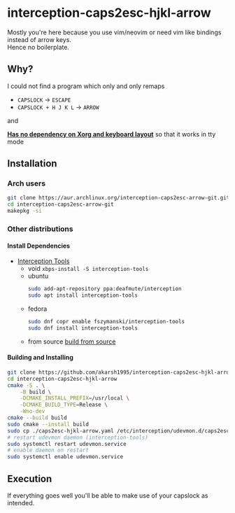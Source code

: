 # interception-caps2esc-hjkl-arrow

Mostly you're here because you use vim/neovim or need vim like bindings instead of arrow keys.  
Hence no boilerplate.

## Why?

I could not find a program which only and only remaps  
- `CAPSLOCK` -> `ESCAPE`
- `CAPSLOCK + H J K L` -> `ARROW`

and 

**[Has no dependency on Xorg and keyboard layout](https://unix.stackexchange.com/questions/414926/bind-capshjkl-to-arrow-keys-caps-to-esc)** so that it works in tty mode

## Installation

### Arch users

```sh
git clone https://aur.archlinux.org/interception-caps2esc-arrow-git.git
cd interception-caps2esc-arrow-git
makepkg -si
```

### Other distributions

#### Install Dependencies

- [Interception Tools](https://gitlab.com/interception/linux/tools)  
    - void `xbps-install -S interception-tools`
    - ubuntu
        ```sh
        sudo add-apt-repository ppa:deafmute/interception
        sudo apt install interception-tools
        ```
    - fedora
        ```sh
        sudo dnf copr enable fszymanski/interception-tools
        sudo dnf install interception-tools
        ```
    - from source [build from source](https://gitlab.com/interception/linux/tools#building)

#### Building and Installing

```sh
git clone https://github.com/akarsh1995/interception-caps2esc-hjkl-arrow
cd interception-caps2esc-hjkl-arrow
cmake -S . \
    -B build \
    -DCMAKE_INSTALL_PREFIX=/usr/local \
    -DCMAKE_BUILD_TYPE=Release \
    -Wno-dev
cmake --build build
sudo cmake --install build
sudo cp ./caps2esc-hjkl-arrow.yaml /etc/interception/udevmon.d/caps2esc-hjkl-arrow.yaml
# restart udevmon daemon (interception-tools)
sudo systemctl restart udevmon.service
# enable daemon on restart
sudo systemctl enable udevmon.service
```

## Execution

If everything goes well you'll be able to make use of your capslock as intended.
